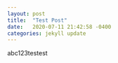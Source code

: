 ```yaml
---
layout: post
title:  "Test Post"
date:   2020-07-11 21:42:58 -0400
categories: jekyll update
---
```

abc123testest